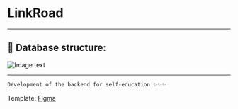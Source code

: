 # **LinkRoad**
---
## 📑 Database structure:
![Image text](https://i.imgur.com/tWBU8px.png)
___
```sh
Development of the backend for self-education ✨✨✨
```
Template: [Figma](https://www.figma.com/file/QWu04yMAcz65gbs1lQs1Jg/NY-BUS-Ticket-(Community))